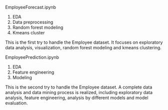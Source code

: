 ﻿EmployeeForecast.ipynb
1. EDA
2. Data preprocessing
3. Random forest modeling
4. Kmeans cluster 

This is the first try to handle the Employee dataset. It focuses on exploratory data analysis, visualization, random forest modeling and kmeans clustering.

EmployeePrediction.ipynb
1. EDA
2. Feature engineering
3. Modeling

This is the second try to handle the Employee dataset. A complete data analysis and data mining process is realized, including exploratory data analysis, feature engineering, analysis by different models and model evaluation.